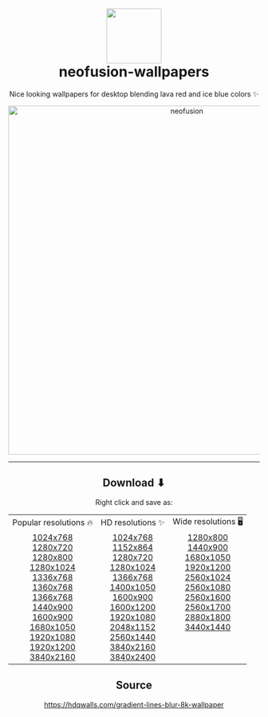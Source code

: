 <h1 align="center">
  <img src="https://i.ibb.co/87DhmZx/logo.jpg" width="110" />
  <br />neofusion-wallpapers
</h1>

<p align="center">
  Nice looking wallpapers for desktop blending lava red and ice blue colors ✨
</p>

<div align="center">
  <img src="https://i.ibb.co/QHsLH6B/neofusion.jpg" width="700" alt="neofusion" />
</div>

---

<h2 align="center">Download ⬇</h2>

<table border"0" align="center">
  <tr>
    <td>Popular resolutions 🔥</td>
    <td>HD resolutions ✨</td>
    <td>Wide resolutions 🖥️</td>
  </tr>

  <tr>
    <p align="center">Right click and save as:</p>
    <td valign="top" align="center">
      <a href="https://raw.githubusercontent.com/diegoulloao/neofusion-wallpapers/main/img/1024x768.jpeg">1024x768</a>
      <br />
      <a href="https://raw.githubusercontent.com/diegoulloao/neofusion-wallpapers/main/img/1280x720.jpeg">1280x720</a>
      <br />
      <a href="https://raw.githubusercontent.com/diegoulloao/neofusion-wallpapers/main/img/1280x800.jpeg">1280x800</a>
      <br />
      <a href="https://raw.githubusercontent.com/diegoulloao/neofusion-wallpapers/main/img/1280x1024.jpeg">1280x1024</a>
      <br />
      <a href="https://raw.githubusercontent.com/diegoulloao/neofusion-wallpapers/main/img/1336x768.jpeg">1336x768</a>
      <br />
      <a href="https://raw.githubusercontent.com/diegoulloao/neofusion-wallpapers/main/img/1360x768.jpeg">1360x768</a>
      <br />
      <a href="https://raw.githubusercontent.com/diegoulloao/neofusion-wallpapers/main/img/1366x768.jpg">1366x768</a>
      <br />
      <a href="https://raw.githubusercontent.com/diegoulloao/neofusion-wallpapers/main/img/1440x900.jpeg">1440x900</a>
      <br />
      <a href="https://raw.githubusercontent.com/diegoulloao/neofusion-wallpapers/main/img/1600x900.jpeg">1600x900</a>
      <br />
      <a href="https://raw.githubusercontent.com/diegoulloao/neofusion-wallpapers/main/img/1680x1050.jpeg">1680x1050</a>
      <br />
      <a href="https://raw.githubusercontent.com/diegoulloao/neofusion-wallpapers/main/img/1920x1080.jpeg">1920x1080</a>
      <br />
      <a href="https://raw.githubusercontent.com/diegoulloao/neofusion-wallpapers/main/img/1920x1200.jpeg">1920x1200</a>
      <br />
      <a href="https://raw.githubusercontent.com/diegoulloao/neofusion-wallpapers/main/img/3840x2160.jpeg">3840x2160</a>
    </td>
    
<td valign="top" align="center">
      <a href="https://raw.githubusercontent.com/diegoulloao/neofusion-wallpapers/main/img/1024x768.jpeg">1024x768</a>
      <br />
      <a href="https://raw.githubusercontent.com/diegoulloao/neofusion-wallpapers/main/img/1152x864.jpeg">1152x864</a>
      <br />
      <a href="https://raw.githubusercontent.com/diegoulloao/neofusion-wallpapers/main/img/1280x720.jpeg">1280x720</a>
      <br />
      <a href="https://raw.githubusercontent.com/diegoulloao/neofusion-wallpapers/main/img/1280x1024.jpeg">1280x1024</a>
      <br />
      <a href="https://raw.githubusercontent.com/diegoulloao/neofusion-wallpapers/main/img/1366x768.jpg">1366x768</a>
      <br />
      <a href="https://raw.githubusercontent.com/diegoulloao/neofusion-wallpapers/main/img/1400x1050.jpeg">1400x1050</a>
      <br />
      <a href="https://raw.githubusercontent.com/diegoulloao/neofusion-wallpapers/main/img/1600x900.jpeg">1600x900</a>
      <br />
      <a href="https://raw.githubusercontent.com/diegoulloao/neofusion-wallpapers/main/img/1600x1200.jpeg">1600x1200</a>
      <br />
      <a href="https://raw.githubusercontent.com/diegoulloao/neofusion-wallpapers/main/img/1920x1080.jpeg">1920x1080</a>
      <br />
      <a href="https://raw.githubusercontent.com/diegoulloao/neofusion-wallpapers/main/img/2048x1152.jpeg">2048x1152</a>
      <br />
      <a href="https://raw.githubusercontent.com/diegoulloao/neofusion-wallpapers/main/img/2560x1440.jpeg">2560x1440</a>
      <br />
      <a href="https://raw.githubusercontent.com/diegoulloao/neofusion-wallpapers/main/img/3840x2160.jpeg">3840x2160</a>
      <br />
      <a href="https://raw.githubusercontent.com/diegoulloao/neofusion-wallpapers/main/img/3840x2400.jpeg">3840x2400</a>
</td>

<td valign="top" align="center">
  <a href="https://raw.githubusercontent.com/diegoulloao/neofusion-wallpapers/main/img/1280x800.jpeg">1280x800</a>
  <br />
  <a href="https://raw.githubusercontent.com/diegoulloao/neofusion-wallpapers/main/img/1440x900.jpeg">1440x900</a>
  <br />
  <a href="https://raw.githubusercontent.com/diegoulloao/neofusion-wallpapers/main/img/1680x1050.jpeg">1680x1050</a>
  <br />
  <a href="https://raw.githubusercontent.com/diegoulloao/neofusion-wallpapers/main/img/1920x1200.jpeg">1920x1200</a>
  <br />
  <a href="https://raw.githubusercontent.com/diegoulloao/neofusion-wallpapers/main/img/2560x1024.jpeg">2560x1024</a>
  <br />
  <a href="https://raw.githubusercontent.com/diegoulloao/neofusion-wallpapers/main/img/2560x1080.jpeg">2560x1080</a>
  <br />
  <a href="https://raw.githubusercontent.com/diegoulloao/neofusion-wallpapers/main/img/2560x1600.jpeg">2560x1600</a>
  <br />
  <a href="https://raw.githubusercontent.com/diegoulloao/neofusion-wallpapers/main/img/2560x1700.jpeg">2560x1700</a>
  <br />
  <a href="https://raw.githubusercontent.com/diegoulloao/neofusion-wallpapers/main/img/2880x1800.jpeg">2880x1800</a>
  <br />
  <a href="https://raw.githubusercontent.com/diegoulloao/neofusion-wallpapers/main/img/3440x1440.jpeg">3440x1440</a>
</td>
  </tr>
</table>

<h2 align="center">Source</h2>
<div align="center">
  <a href="https://hdqwalls.com/gradient-lines-blur-8k-wallpaper" target="_blank">https://hdqwalls.com/gradient-lines-blur-8k-wallpaper</a>
</div>
